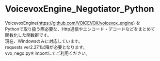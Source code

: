 # VoicevoxEngine_Negotiator_Python
VoicevoxEngine(https://github.com/VOICEVOX/voicevox_engine) を<br>
Pythonで取り扱う際必要な、Http通信やエンコード・デコードなどをまとめて関数化した関数群です。<br>
現在、Windowsのみに対応しています。<br>
requests ver2.27.1以降が必要となります。<br>
vvx_nego.pyをimportしてご利用ください。
